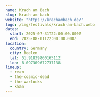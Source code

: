 ```yaml
---
name: Krach am Bach
slug: krach-am-bach
website: "https://krachambach.de/"
logo: /img/festivals/krach-am-bach.webp
dates:
  start: 2025-07-31T22:00:00.000Z
  end: 2025-08-01T22:00:00.000Z
location:
  country: Germany
  city: Beelen
  lat: 51.91839860165112
  lon: 8.097309672737138
lineup:
  - rezn
  - the-cosmic-dead
  - the-warlocks
  - khan
---
```

